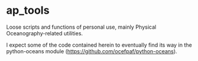ap_tools
========

Loose scripts and functions of personal use, mainly Physical Oceanography-related utilities.

I expect some of the code contained herein to eventually find its way in the python-oceans module (https://github.com/ocefpaf/python-oceans).

